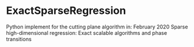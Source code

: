 # ExactSparseRegression
Python implement for the cutting plane algorithm in: February 2020 Sparse high-dimensional regression: Exact scalable algorithms and phase transitions

